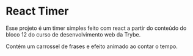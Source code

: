 # React Timer

Esse projeto é um timer simples feito com react a partir do conteúdo do bloco 12 do curso de desenvolvimento web da Trybe.

Contém um carrossel de frases e efeito animado ao contar o tempo.
